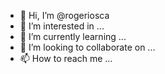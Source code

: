 - 👋 Hi, I’m @rogeriosca
- 👀 I’m interested in ...
- 🌱 I’m currently learning ...
- 💞️ I’m looking to collaborate on ...
- 📫 How to reach me ...

<!---
rogeriosca/rogeriosca is a ✨ special ✨ repository because its `README.md` (this file) appears on your GitHub profile.
You can click the Preview link to take a look at your changes.
--->
